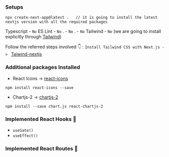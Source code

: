 ### Setups
```
npx create-next-app@latest .   // it is going to install the latest nextjs version with all the required packages 
```
Typescript - `No`
ES Lint - `No`
. - `No`
. - `No`
Tailwind - `No`  (we  are going to install explicitly through [Tailwind](https://tailwindcss.com/docs/installation/framework-guides))

Follow the referred steps involved 👇 :
`Install Tailwind CSS with Next.js -> ` [Taiwind-nextjs](https://tailwindcss.com/docs/guides/nextjs)

### Additional packages Installed
- React Icons -> [react-icons](https://react-icons.github.io/react-icons/)
```
npm install react-icons --save
```

- Chartjs-2 -> [chartjs-2](https://react-chartjs-2.js.org/)
```
npm install --save chart.js react-chartjs-2
```

### Implemented React Hooks 🚀
- `useSate()`
- `useEffect()`

### Implemented React Routes 🚀
